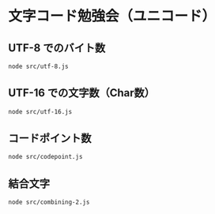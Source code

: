 # 文字コード勉強会（ユニコード）
## UTF-8 でのバイト数
```sh
node src/utf-8.js
```
## UTF-16 での文字数（Char数）
```sh
node src/utf-16.js
```
## コードポイント数
```sh
node src/codepoint.js
```
## 結合文字
```sh
node src/combining-2.js
```
